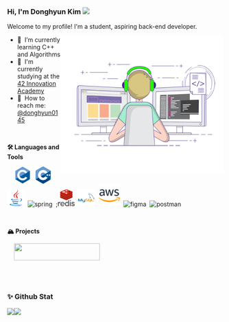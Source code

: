 ### Hi, I'm Donghyun Kim  <img src="https://media.giphy.com/media/hvRJCLFzcasrR4ia7z/giphy.gif" width="5%">
Welcome to my profile! I'm a student, aspiring back-end developer.

<img align="right" alt="GIF" src="https://github.com/reg0145/reg0145/blob/main/assets/coding.gif?raw=true" width="380" height="318" />

- 🌱 &nbsp;I’m currently learning C++ and Algorithms
- 💒 &nbsp;I'm currently studying at the [42 Innovation Academy](https://innovationacademy.kr/academy/main/view)
- 💬 &nbsp;How to reach me: [@donghyun0145](mailto:donghyun0145@gmail.com)

<br>

**🛠 Languages and Tools**

&nbsp;&nbsp;&nbsp;&nbsp;<img src="https://raw.githubusercontent.com/devicons/devicon/master/icons/c/c-original.svg" alt="c" width="40" height="40"/>&nbsp;&nbsp;<img src="https://raw.githubusercontent.com/devicons/devicon/master/icons/cplusplus/cplusplus-original.svg" alt="cplusplus" width="40" height="40"/>&nbsp;&nbsp;<img src="https://raw.githubusercontent.com/devicons/devicon/master/icons/java/java-original.svg" alt="java" width="40" height="40"/>&nbsp;&nbsp;<img src="https://www.vectorlogo.zone/logos/springio/springio-icon.svg" alt="spring" width="35" height="35"/>&nbsp;&nbsp;;<img src="https://raw.githubusercontent.com/devicons/devicon/master/icons/redis/redis-original-wordmark.svg" alt="redis" width="40" height="40"/>&nbsp;&nbsp;<img src="https://raw.githubusercontent.com/devicons/devicon/master/icons/mysql/mysql-original-wordmark.svg" alt="mysql" width="40" height="40"/>&nbsp;&nbsp;<img src="https://raw.githubusercontent.com/devicons/devicon/master/icons/amazonwebservices/amazonwebservices-original-wordmark.svg" alt="aws" width="50" height="50"/>&nbsp;&nbsp;<img src="https://www.vectorlogo.zone/logos/figma/figma-icon.svg" alt="figma" width="40" height="40"/>&nbsp;&nbsp;<img src="https://www.vectorlogo.zone/logos/getpostman/getpostman-icon.svg" alt="postman" width="40" height="40"/> 


<br>

**🏔 Projects**

&nbsp;&nbsp;&nbsp;&nbsp;<a href="https://github.com/reg0145/42byte"><img src="https://user-images.githubusercontent.com/90084199/156922062-1e722599-1365-493a-93da-9a3e0e55c963.png" width="200" height="40"/></a>


<br>


<br>

### ✨ Github Stat
<img height="180em" src="https://github-readme-stats.vercel.app/api?username=reg0145&show_icons=true&hide_border=true&&count_private=true&include_all_commits=true"/><img height="180em" src="https://github-readme-stats.vercel.app/api/top-langs/?username=reg0145&show_icons=true&hide=css,objective-c&hide_border=true&layout=compact&langs_count=8"/>
